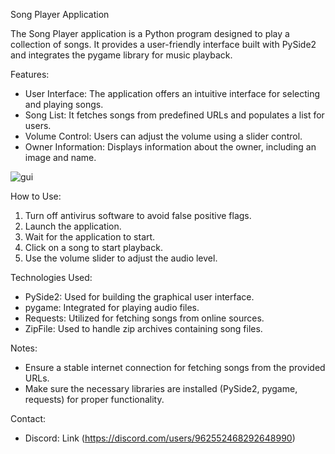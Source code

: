 Song Player Application

The Song Player application is a Python program designed to play a collection of songs. It provides a user-friendly interface built with PySide2 and integrates the pygame library for music playback.

Features:
- User Interface: The application offers an intuitive interface for selecting and playing songs.
- Song List: It fetches songs from predefined URLs and populates a list for users.
- Volume Control: Users can adjust the volume using a slider control.
- Owner Information: Displays information about the owner, including an image and name.

![gui](https://i.imgur.com/IC8xRfB.gif)

How to Use:
1. Turn off antivirus software to avoid false positive flags.
2. Launch the application.
3. Wait for the application to start.
4. Click on a song to start playback.
5. Use the volume slider to adjust the audio level.

Technologies Used:
- PySide2: Used for building the graphical user interface.
- pygame: Integrated for playing audio files.
- Requests: Utilized for fetching songs from online sources.
- ZipFile: Used to handle zip archives containing song files.

Notes:
- Ensure a stable internet connection for fetching songs from the provided URLs.
- Make sure the necessary libraries are installed (PySide2, pygame, requests) for proper functionality.

Contact:
- Discord: Link (https://discord.com/users/962552468292648990)
